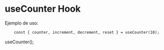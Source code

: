 # useCounter Hook

Ejemplo de uso:
```
    const { counter, increment, decrement, reset } = useCounter(10);
```

useCounter();